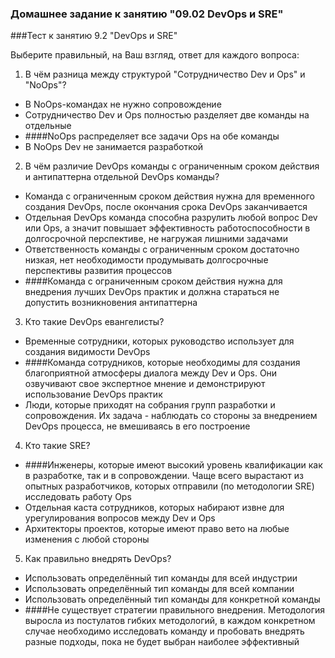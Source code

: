 ### Домашнее задание к занятию "09.02 DevOps и SRE"

###Тест к занятию 9.2 "DevOps и SRE"

Выберите правильный, на Ваш взгляд, ответ для каждого вопроса:
1. В чём разница между структурой "Сотрудничество Dev и Ops" и "NoOps"?
  * В NoOps-командах не нужно сопровождение
  * Сотрудничество Dev и Ops полностью разделяет две команды на отдельные
  * ####NoOps распределяет все задачи Ops на обе команды
  * В NoOps Dev не занимается разработкой
2. В чём различие DevOps команды с ограниченным сроком действия и антипаттерна отдельной DevOps команды?
  * Команда с ограниченным сроком действия нужна для временного создания DevOps, после окончания срока DevOps заканчивается
  * Отдельная DevOps команда способна разрулить любой вопрос Dev или Ops, а значит повышает эффективность работоспособности в долгосрочной перспективе, не нагружая лишними задачами
  * Ответственность команды с ограниченным сроком достаточно низкая, нет необходимости продумывать долгосрочные перспективы развития процессов
  * ####Команда с ограниченным сроком действия нужна для внедрения лучших DevOps практик и должна стараться не допустить возникновения антипаттерна
3. Кто такие DevOps евангелисты?
  * Временные сотрудники, которых руководство использует для создания видимости DevOps
  * ####Команда сотрудников, которые необходимы для создания благоприятной атмосферы диалога между Dev и Ops. Они озвучивают свое экспертное мнение и демонстрируют использование DevOps практик
  * Люди, которые приходят на собрания групп разработки и сопровождения. Их задача - наблюдать со стороны за внедрением DevOps процесса, не вмешиваясь в его построение
4. Кто такие SRE?
  * ####Инженеры, которые имеют высокий уровень квалификации как в разработке, так и в сопровождении. Чаще всего вырастают из опытных разработчиков, которых отправили (по методологии SRE) исследовать работу Ops
  * Отдельная каста сотрудников, которых набирают извне для урегулирования вопросов между Dev и Ops
  * Архитекторы проектов, которые имеют право вето на любые изменения с любой стороны
5. Как правильно внедрять DevOps?
  * Использовать определённый тип команды для всей индустрии
  * Использовать определённый тип команды для всей компании
  * Использовать определённый тип команды для конкретной команды
  * ####Не существует стратегии правильного внедрения. Методология выросла из постулатов гибких методологий, в каждом конкретном случае необходимо исследовать команду и пробовать внедрять разные подходы, пока не будет выбран наиболее эффективный
